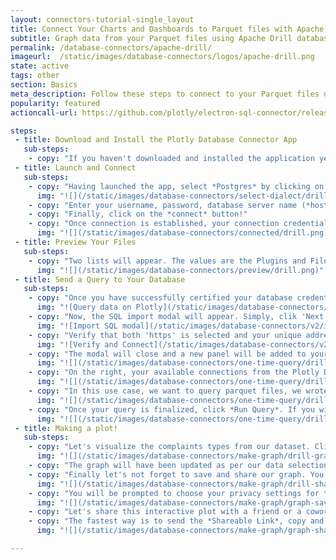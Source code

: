 ```yaml
---
layout: connectors-tutorial-single_layout
title: Connect Your Charts and Dashboards to Parquet files with Apache Drill
subtitle: Graph data from your Parquet files using Apache Drill database with Plotly 2.0 and the Plotly Database Connector.
permalink: /database-connectors/apache-drill/
imageurl:  /static/images/database-connectors/logos/apache-drill.png
state: active
tags: other
section: Basics
meta_description: Follow these steps to connect to your Parquet files using Apache Drill
popularity: featured
actioncall-url: https://github.com/plotly/electron-sql-connector/releases

steps:
 - title: Download and Install the Plotly Database Connector App
   sub-steps:
    - copy: "If you haven't downloaded and installed the application yet, please follow the instructions for either [personal setup](/database-connectors/personal-login) or [company on-premise](/database-connectors/on-prem-login)."
 - title: Launch and Connect
   sub-steps:
    - copy: "Having launched the app, select *Postgres* by clicking on its icon."
      img: "![](/static/images/database-connectors/select-dialect/drill.png)"
    - copy: "Enter your username, password, database server name (*host*) and its port number."
    - copy: "Finally, click on the *connect* button!"
    - copy: "Once connection is established, your connection credentials will be saved and greyed out to avoid unintentional changes. If you wish to modify your connection, click on *edit credentials*."
      img: "![](/static/images/database-connectors/connected/drill.png)"
 - title: Preview Your Files
   sub-steps:
    - copy: "Two lists will appear. The values are the Plugins and Files available for querying."
      img: "![](/static/images/database-connectors/preview/drill.png)"
 - title: Send a Query to Your Database
   sub-steps:
    - copy: "Once you have successfully certified your database credentials and you have an [automatically generated an SSL](https://help.plot.ly/database-connectors/personal-login/#step-6-automatic-ssl), you are setup to begin querying data in Plotly. It is important to note that the automatically generated SSL can sometimes take up to *several minutes*, but don't worry, this authorization only needs to be completed once. Once you can see that is has been generated, click the 'Click to Open Query Editor' link under the 'Final Step. Query Data on Plotly' section. This will open the Plotly workspace in your default browser."
      img: "![Query data on Plotly](/static/images/database-connectors/v2/query-data-on-plotly.png)"
    - copy: "Now, the SQL import modal will appear. Simply, clik 'Next'"
      img: "![Import SQL modal](/static/images/database-connectors/v2/import-sql-modal.png)"
    - copy: "Verify that both 'https' is selected and your unique address is in the text box. Then click **Connect**"
      img: "![Verify and Connect](/static/images/database-connectors/v2/verify-and-connect.png)"
    - copy: "The modal will close and a new panel will be added to your Plotly Chart Creator."
      img: "![](/static/images/database-connectors/one-time-query/drill-editor.png)"
    - copy: "On the right, your available connections from the Plotly Database Connector will be displayed. If you have more than one, make sure you select the database connection that you want to use when writing the query."
      img: "![](/static/images/database-connectors/one-time-query/drill-connections.png)"
    - copy: "In this use case, we want to query parquet files, we wrote a SQL-like query as supported by Apache Drill to obtain data from our *sample-data* file as shown. Visit Apache Drill [documentation](https://drill.apache.org/docs/sql-reference/) for SQL-like queries to have a better understanding of its functionality."
      img: "![](/static/images/database-connectors/one-time-query/drill-query.png)"
    - copy: "Once your query is finalized, click *Run Query*. If you wish to set your query on a schedule to keep your grid's data updated to the latest entries of your database, visit our [schedule a query tutorial](http://help.plot.ly/database-connectors/schedule-query)."
      img: "![](/static/images/database-connectors/one-time-query/drill-data.png)"
 - title: Making a plot!
   sub-steps:
    - copy: "Let's visualize the complaints types from our dataset. Click on *Graph* on the left side of the window and choose *Histogram* as *Chart Type*. Select *Complaint Type* as the labels for the chart."
      img: "![](/static/images/database-connectors/make-graph/drill-graph.png)"
    - copy: "The graph will have been updated as per our data selection and we can notice that *Heating* was by far the highest complaint."
    - copy: "Finally let's not forget to save and share our graph. You can press Control + S to save or click on the *Save* button on the left of the window."
      img: "![](/static/images/database-connectors/make-graph/drill-share.png)"
    - copy: "You will be prompted to choose your privacy settings for this graph and data. There is nothing here to classify, let's simply set both *plot* and *data* to *public*. Click *SAVE*."
      img: "![](/static/images/database-connectors/make-graph/graph-save-modal.png)"
    - copy: "Let's share this interactive plot with a friend or a coworker (or both)! Click on the *SHARE* tab on the left."
    - copy: "The fastest way is to send the *Shareable Link*, copy and paste it into your favorite e-mail or other communication service. Try out our Twitter, Facebook and Google+ links as well or embed it into your website by obtaining the iframe link in the *Embed* tab. If you set the settings to *public* previously, your friend or coworker will be able to view it even without an account and give you feedback."
      img: "![](/static/images/database-connectors/make-graph/graph-share-modal.png)"

---
```

